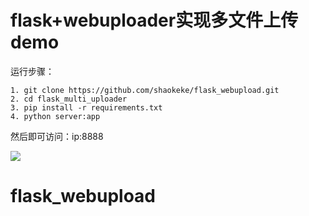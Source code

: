 # flask+webuploader实现多文件上传demo

运行步骤：
```
1. git clone https://github.com/shaokeke/flask_webupload.git
2. cd flask_multi_uploader
3. pip install -r requirements.txt
4. python server:app
```
然后即可访问：ip:8888

![](http://wx2.sinaimg.cn/large/0060lm7Tly1fw5m7ppzh4g30wo0ko7wh.gif)
# flask_webupload

